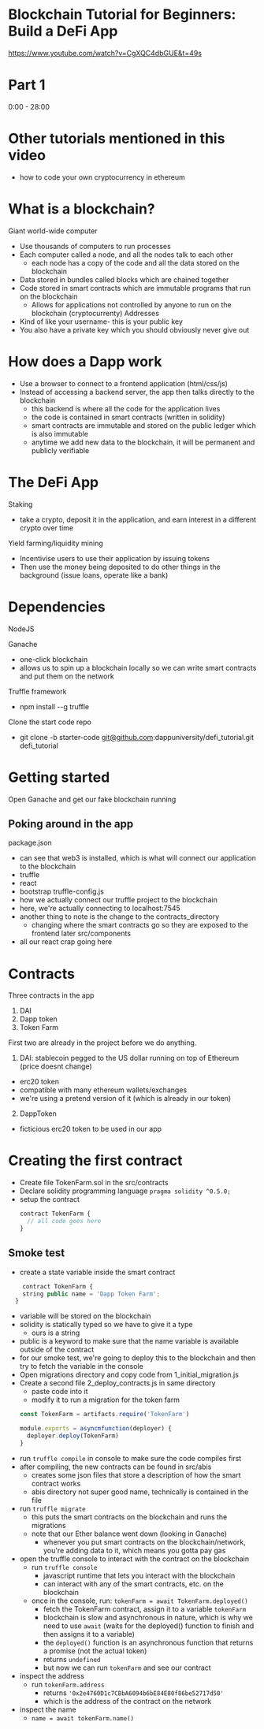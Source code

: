 # Blockchain Tutorial for Beginners: Build a DeFi App
https://www.youtube.com/watch?v=CgXQC4dbGUE&t=49s

# Part 1
0:00 - 28:00

# Other tutorials mentioned in this video
- how to code your own cryptocurrency in ethereum

# What is a blockchain?
Giant world-wide computer
- Use thousands of computers to run processes
- Each computer called a node, and all the nodes talk to each other
  - each node has a copy of the code and all the data stored on the blockchain
- Data stored in bundles called blocks which are chained together
- Code stored in smart contracts which are immutable programs that run on the blockchain
  - Allows for applications not controlled by anyone to run on the blockchain (cryptocurrenty)
Addresses
- Kind of like your username- this is your public key
- You also have a private key which you should obviously never give out

# How does a Dapp work
- Use a browser to connect to a frontend application (html/css/js)
- Instead of accessing a backend server, the app then talks directly to the blockchain
  - this backend is where all the code for the application lives
  - the code is contained in smart contracts (written in solidity)
  - smart contracts are immutable and stored on the public ledger which is also immutable
  - anytime we add new data to the blockchain, it will be permanent and publicly verifiable

# The DeFi App
Staking
- take a crypto, deposit it in the application, and earn interest in a different crypto over time

Yield farming/liquidity mining
- Incentivise users to use their application by issuing tokens
- Then use the money being deposited to do other things in the background (issue loans, operate like a bank)

# Dependencies
NodeJS

Ganache
- one-click blockchain
- allows us to spin up a blockchain locally so we can write smart contracts and put them on the network

Truffle framework
- npm install --g truffle

Clone the start code repo
- git clone -b starter-code git@github.com:dappuniversity/defi_tutorial.git defi_tutorial

# Getting started
Open Ganache and get our fake blockchain running

## Poking around in the app
package.json
- can see that web3 is installed, which is what will connect our application to the blockchain
- truffle
- react
- bootstrap
truffle-config.js
- how we actually connect our truffle project to the blockchain
- here, we're actually connecting to localhost:7545
- another thing to note is the change to the contracts_directory
  - changing where the smart contracts go so they are exposed to the frontend later
src/components
- all our react crap going here

# Contracts
Three contracts in the app
1. DAI
2. Dapp token
3. Token Farm

First two are already in the project before we do anything.
1. DAI: stablecoin pegged to the US dollar running on top of Ethereum (price doesnt change)
  - erc20 token
  - compatible with many ethereum wallets/exchanges
  - we're using a pretend version of it (which is already in our token)
2. DappToken
  - ficticious erc20 token to be used in our app

# Creating the first contract
- Create file TokenFarm.sol in the src/contracts
- Declare solidity programming language
  `pragma solidity ^0.5.0;`
- setup the contract
  ```javascript
  contract TokenFarm {
    // all code goes here
  }
  ```
## Smoke test
- create a state variable inside the smart contract
```javascript
    contract TokenFarm {
    string public name = 'Dapp Token Farm';
  }
  ```
- variable will be stored on the blockchain
- solidity is statically typed so we have to give it a type
  - ours is a string
- public is a keyword to make sure that the name variable is available outside of the contract
- for our smoke test, we're going to deploy this to the blockchain and then try to fetch the variable in the console
- Open migrations directory and copy code from 1_initial_migration.js
- Create a second file 2_deploy_contracts.js in same directory
  - paste code into it
  - modify it to run a migration for the token farm
  ```javascript
  const TokenFarm = artifacts.require('TokenFarm')

  module.exports = asyncmfunction(deployer) {
    deployer.deploy(TokenFarm)
  }
  ```
- run `truffle compile` in console to make sure the code compiles first
- after compiling, the new contracts can be found in src/abis
  - creates some json files that store a description of how the smart contract works
  - abis directory not super good name, technically is contained in the file
- run `truffle migrate`
  - this puts the smart contracts on the blockchain and runs the migrations
  - note that our Ether balance went down (looking in Ganache)
    - whenever you put smart contracts on the blockchain/network, you're adding data to it, which means you gotta pay gas
- open the truffle console to interact with the contract on the blockchain
  - run `truffle console`
    - javascript runtime that lets you interact with the blockchain
    - can interact with any of the smart contracts, etc. on the blockchain
  - once in the console, run: `tokenFarm = await TokenFarm.deployed()`
    - fetch the TokenFarm contract, assign it to a variable `tokenFarm`
    - blockchain is slow and asynchronous in nature, which is why we need to use `await` (waits for the deployed() function to finish and then assigns it to a variable)
    - the `deployed()` function is an asynchronous function that returns a promise (not the actual token)
    - returns `undefined`
    - but now we can run `tokenFarm` and see our contract
- inspect the address
  - run `tokenFarm.address`
    - returns `'0x2e4760D1c7CBbA6094b6bE84E80f86be52717d50'`
    - which is the address of the contract on the network
- inspect the name
  - `name = await tokenFarm.name()`
